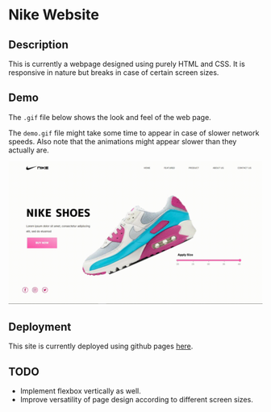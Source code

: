 # Nike Website

## Description

This is currently a webpage designed using purely HTML and CSS. It is responsive in nature but breaks in case of certain screen sizes.

## Demo 

The `.gif` file below shows the look and feel of the web page.

The `demo.gif` file might take some time to appear in case of slower network speeds. Also note that the animations might appear slower than they actually are.

![demo](./demo.gif)

## Deployment

This site is currently deployed using github pages [here](https://rohan-verma19.github.io/nike-website/).

## TODO

- Implement flexbox vertically as well.
- Improve versatility of page design according to different screen sizes.
